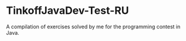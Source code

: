 # TinkoffJavaDev-Test-RU
A compilation of exercises solved by me for the programming contest in Java.
